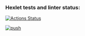 ### Hexlet tests and linter status:
[![Actions Status](https://github.com/a-pozhivilko/devops-for-programmers-project-74/actions/workflows/hexlet-check.yml/badge.svg)](https://github.com/a-pozhivilko/devops-for-programmers-project-74/actions)

[![push](https://github.com/a-pozhivilko/devops-for-programmers-project-74/actions/workflows/push.yml/badge.svg)](https://github.com/a-pozhivilko/devops-for-programmers-project-74/actions/workflows/push.yml)
